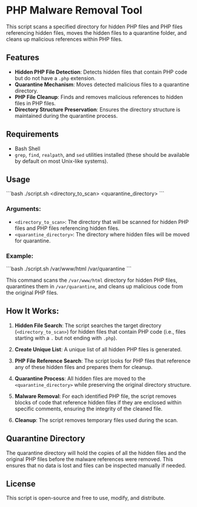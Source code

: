 
# PHP Malware Removal Tool

This script scans a specified directory for hidden PHP files and PHP files referencing hidden files, moves the hidden files to a quarantine folder, and cleans up malicious references within PHP files.

## Features

- **Hidden PHP File Detection**: Detects hidden files that contain PHP code but do not have a `.php` extension.
- **Quarantine Mechanism**: Moves detected malicious files to a quarantine directory.
- **PHP File Cleanup**: Finds and removes malicious references to hidden files in PHP files.
- **Directory Structure Preservation**: Ensures the directory structure is maintained during the quarantine process.

## Requirements

- Bash Shell
- `grep`, `find`, `realpath`, and `sed` utilities installed (these should be available by default on most Unix-like systems).

## Usage

\`\`\`bash
./script.sh <directory_to_scan> <quarantine_directory>
\`\`\`

### Arguments:

- `<directory_to_scan>`: The directory that will be scanned for hidden PHP files and PHP files referencing hidden files.
- `<quarantine_directory>`: The directory where hidden files will be moved for quarantine.

### Example:

\`\`\`bash
./script.sh /var/www/html /var/quarantine
\`\`\`

This command scans the `/var/www/html` directory for hidden PHP files, quarantines them in `/var/quarantine`, and cleans up malicious code from the original PHP files.

## How It Works:

1. **Hidden File Search**: The script searches the target directory (`<directory_to_scan>`) for hidden files that contain PHP code (i.e., files starting with a `.` but not ending with `.php`).
   
2. **Create Unique List**: A unique list of all hidden PHP files is generated.

3. **PHP File Reference Search**: The script looks for PHP files that reference any of these hidden files and prepares them for cleanup.

4. **Quarantine Process**: All hidden files are moved to the `<quarantine_directory>` while preserving the original directory structure.

5. **Malware Removal**: For each identified PHP file, the script removes blocks of code that reference hidden files if they are enclosed within specific comments, ensuring the integrity of the cleaned file.

6. **Cleanup**: The script removes temporary files used during the scan.

## Quarantine Directory

The quarantine directory will hold the copies of all the hidden files and the original PHP files before the malware references were removed. This ensures that no data is lost and files can be inspected manually if needed.

## License

This script is open-source and free to use, modify, and distribute.
